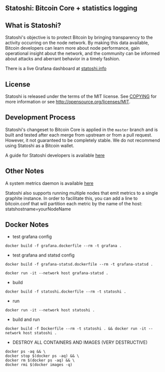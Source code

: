 ## Statoshi: Bitcoin Core + statistics logging

## What is Statoshi?

Statoshi's objective is to protect Bitcoin by bringing transparency to the activity 
occurring on the node network. By making this data available, Bitcoin developers can 
learn more about node performance, gain operational insight about the network, and 
the community can be informed about attacks and aberrant behavior in a timely fashion.

There is a live Grafana dashboard at [statoshi.info](http://statoshi.info)

## License

Statoshi is released under the terms of the MIT license. See [COPYING](COPYING) for more
information or see http://opensource.org/licenses/MIT.

## Development Process

Statoshi's changeset to Bitcoin Core is applied in the `master` branch and is
built and tested after each merge from upstream or from a pull request. However,
it not guaranteed to be completely stable. We do not recommend using Statoshi
as a Bitcoin wallet.

A guide for Statoshi developers is available [here](https://medium.com/@lopp/statoshi-developer-s-guide-241ac9ab9993#.s1rfi3fv6)

## Other Notes

A system metrics daemon is available [here](https://github.com/jlopp/bitcoin-utils/blob/master/systemMetricsDaemon.py)

Statoshi also supports running multiple nodes that emit metrics to a single graphite instance. 
In order to facilitate this, you can add a line to bitcoin.conf that will partition each 
metric by the name of the host: statshostname=yourNodeName

## Docker Notes

* test grafana config

```
docker build -f grafana.dockerfile --rm -t grafana .
```

* test grafana and statsd config

```
docker build -f grafana-statsd.dockerfile --rm -t grafana-statsd .
```

```
docker run -it --network host grafana-statsd .

```

* build

```
docker build -f statoshi.dockerfile --rm -t statoshi .

```

* run

```
docker run -it --network host statoshi .

```

* build and run

```
docker build -f Dockerfile --rm -t statoshi . && docker run -it --network host statoshi .

```

* DESTROY ALL CONTAINERS AND IMAGES (VERY DESTRUCTIVE)

```
docker ps -aq && \
docker stop $(docker ps -aq) && \
docker rm $(docker ps -aq) && \
docker rmi $(docker images -q)
```
